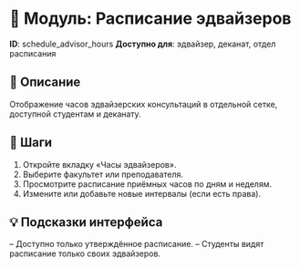 # 📘 Модуль: Расписание эдвайзеров
**ID**: schedule_advisor_hours
**Доступно для**: эдвайзер, деканат, отдел расписания

## 📝 Описание
Отображение часов эдвайзерских консультаций в отдельной сетке, доступной студентам и деканату.

## 🩜 Шаги
1. Откройте вкладку «Часы эдвайзеров».
2. Выберите факультет или преподавателя.
3. Просмотрите расписание приёмных часов по дням и неделям.
4. Измените или добавьте новые интервалы (если есть права).

## 💡 Подсказки интерфейса
– Доступно только утверждённое расписание.
– Студенты видят расписание только своих эдвайзеров.
